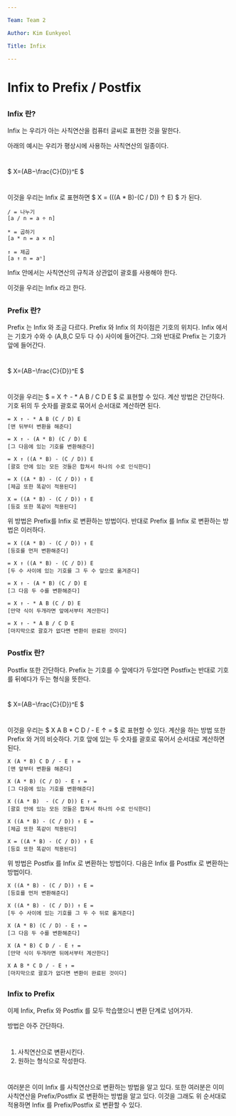 ```yaml
---

Team: Team 2

Author: Kim Eunkyeol

Title: Infix

---
```

<!--
    1. 문제 / 풀이 포함할 것. 
-->

# Infix to Prefix / Postfix
##
### Infix 란?
Infix 는 우리가 아는 사칙연산을 컴퓨터 글씨로 표현한 것을 말한다.

아래의 예시는 우리가 평상시에 사용하는 사칙연산의 일종이다.
#
$ X=(AB−\frac{C}{D})^E $
#
이것을 우리는 Infix 로 표현하면 $ X = (((A * B)-(C / D)) ↑ E) $ 가 된다.



```
/ = 나누기      
[a / n = a ÷ n]

* = 곱하기      
[a * n = a × n]

↑ = 제곱        
[a ↑ n = aⁿ]
```



Infix 안에서는 사칙연산의 규칙과 상관없이 괄호를 사용해야 한다.


이것을 우리는 Infix 라고 한다.


##
### Prefix 란?

Prefix 는 Infix 와 조금 다르다. Prefix 와 Infix 의 차이점은 기호의 위치다. Infix 에서는 기호가 수와 수 (A,B,C 모두 다 수) 사이에 들어간다. 그와 반대로 Prefix 는 기호가 앞에 들어간다. 

#
$ X=(AB−\frac{C}{D})^E $
#

이것을 우리는 $ = X ↑ - * A B / C D E $ 로 표현할 수 있다. 계산 방법은 간단하다. 기호 뒤의 두 숫자를 괄호로 묶어서 순서대로 계산하면 된다. 



```
= X ↑ - * A B (C / D) E         
[맨 뒤부터 변환을 해준다]

= X ↑ - (A * B) (C / D) E       
[그 다음에 있는 기호를 변환해준다]

= X ↑ ((A * B) - (C / D)) E     
[괄호 안에 있는 모든 것들은 합쳐서 하나의 수로 인식한다]

= X ((A * B) - (C / D)) ↑ E     
[제곱 또한 똑같이 적용된다]

X = ((A * B) - (C / D)) ↑ E     
[등호 또한 똑같이 적용된다]
```



위 방법은 Prefix를 Infix 로 변환하는 방법이다. 반대로 Prefix 를 Infix 로 변환하는 방법은 이러하다.



```
= X ((A * B) - (C / D)) ↑ E     
[등호를 먼저 변환해준다]

= X ↑ ((A * B) - (C / D)) E     
[두 수 사이에 있는 기호를 그 두 수 앞으로 옮겨준다]

= X ↑ - (A * B) (C / D) E       
[그 다음 두 수를 변환해준다]

= X ↑ - * A B (C / D) E         
[만약 식이 두개라면 앞에서부터 계산한다]

= X ↑ - * A B / C D E
[마지막으로 괄호가 없다면 변환이 완료된 것이다]
```



##

### Postfix 란?
Postfix 또한 간단하다. Prefix 는 기호를 수 앞에다가 두었다면 Postfix는 반대로 기호를 뒤에다가 두는 형식을 뜻한다.

#
$ X=(AB−\frac{C}{D})^E $
#

이것을 우리는 $ X A B * C D / - E ↑ = $ 로 표현할 수 있다. 계산을 하는 방법 또한 Prefix 와 거의 비슷하다. 기호 앞에 있는 두 숫자를 괄호로 묶어서 순서대로 계산하면 된다.



```
X (A * B) C D / - E ↑ =         
[맨 앞부터 변환을 해준다]

X (A * B) (C / D) - E ↑ =       
[그 다음에 있는 기호를 변환해준다] 

X ((A * B)  - (C / D)) E ↑ =    
[괄호 안에 있는 모든 것들은 합쳐서 하나의 수로 인식한다]

X ((A * B) - (C / D)) ↑ E =     
[제곱 또한 똑같이 적용된다]

X = ((A * B) - (C / D)) ↑ E     
[등호 또한 똑같이 적용된다]
```



위 방법은 Postfix 를 Infix 로 변환하는 방법이다. 다음은 Infix 를 Postfix 로 변환하는 방법이다.



```
X ((A * B) - (C / D)) ↑ E =     
[등호를 먼저 변환해준다]

X ((A * B) - (C / D)) ↑ E =     
[두 수 사이에 있는 기호를 그 두 수 뒤로 옮겨준다]

X (A * B) (C / D) - E ↑ =       
[그 다음 두 수를 변환해준다]

X (A * B) C D / - E ↑ =         
[만약 식이 두개라면 뒤에서부터 계산한다]

X A B * C D / - E ↑ =
[마지막으로 괄호가 없다면 변환이 완료된 것이다]
```



##

### Infix to Prefix

이제 Infix, Prefix 와 Postfix 를 모두 학습했으니 변환 단계로 넘어가자.

방법은 아주 간단하다.
#

1. 사칙연산으로 변환시킨다.
2. 원하는 형식으로 작성한다.
#  

여러분은 이미 Infix 를 사칙연산으로 변환하는 방법을 알고 있다. 또한 여러분은 이미 사칙연산을 Prefix/Postfix 로 변환하는 방법을 알고 있다. 이것을 그래도 위 순서대로 적용하면 Infix 를 Prefix/Postfix 로 변환할 수 있다.



